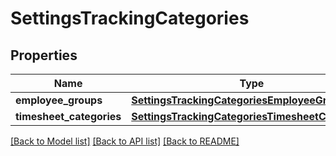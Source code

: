 # SettingsTrackingCategories

## Properties
Name | Type | Description | Notes
------------ | ------------- | ------------- | -------------
**employee_groups** | [**SettingsTrackingCategoriesEmployeeGroups**](SettingsTrackingCategoriesEmployeeGroups.md) |  | [optional] 
**timesheet_categories** | [**SettingsTrackingCategoriesTimesheetCategories**](SettingsTrackingCategoriesTimesheetCategories.md) |  | [optional] 

[[Back to Model list]](../README.md#documentation-for-models) [[Back to API list]](../README.md#documentation-for-api-endpoints) [[Back to README]](../README.md)


